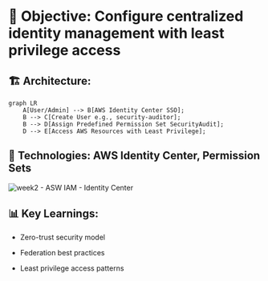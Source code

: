 # 🎯 Objective: Configure centralized identity management with least privilege access 

## 🏗️ Architecture: 

```mermaid
graph LR  
    A[User/Admin] --> B[AWS Identity Center SSO];  
    B --> C[Create User e.g., security-auditor];  
    B --> D[Assign Predefined Permission Set SecurityAudit];  
    D --> E[Access AWS Resources with Least Privilege];
```

## 🔧 Technologies: AWS Identity Center, Permission Sets

 
![week2 - ASW IAM - Identity Center](https://github.com/user-attachments/assets/fd1be9e1-6987-45dd-8e7a-569b7fc12c2d)

 
## 📊 Key Learnings: 

- Zero-trust security model 

- Federation best practices 

- Least privilege access patterns 


